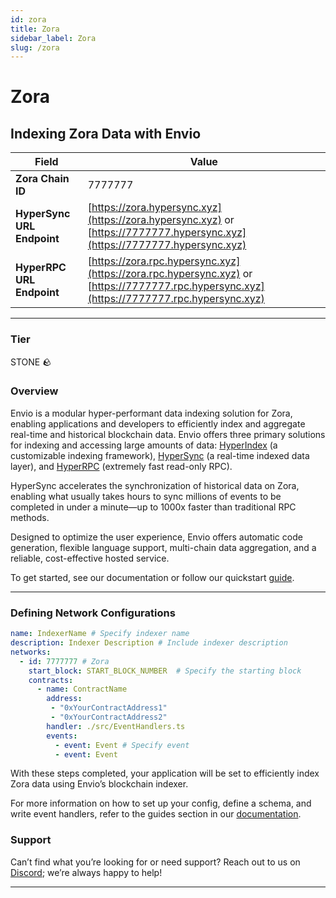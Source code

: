 ```yaml
---
id: zora
title: Zora
sidebar_label: Zora
slug: /zora
---
```


# Zora

## Indexing Zora Data with Envio

| **Field**                     | **Value**                                                                                          |
|-------------------------------|----------------------------------------------------------------------------------------------------|
| **Zora Chain ID**     | 7777777                                                                                            |
| **HyperSync URL Endpoint**    | [https://zora.hypersync.xyz](https://zora.hypersync.xyz) or [https://7777777.hypersync.xyz](https://7777777.hypersync.xyz) |
| **HyperRPC URL Endpoint**     | [https://zora.rpc.hypersync.xyz](https://zora.rpc.hypersync.xyz) or [https://7777777.rpc.hypersync.xyz](https://7777777.rpc.hypersync.xyz) |

---

### Tier

STONE 🪨

### Overview

Envio is a modular hyper-performant data indexing solution for Zora, enabling applications and developers to efficiently index and aggregate real-time and historical blockchain data. Envio offers three primary solutions for indexing and accessing large amounts of data: [HyperIndex](/docs/HyperIndex/overview) (a customizable indexing framework), [HyperSync](/docs/HyperSync/overview) (a real-time indexed data layer), and [HyperRPC](/docs/HyperSync/overview-hyperrpc) (extremely fast read-only RPC).

HyperSync accelerates the synchronization of historical data on Zora, enabling what usually takes hours to sync millions of events to be completed in under a minute—up to 1000x faster than traditional RPC methods.

Designed to optimize the user experience, Envio offers automatic code generation, flexible language support, multi-chain data aggregation, and a reliable, cost-effective hosted service.

To get started, see our documentation or follow our quickstart [guide](/docs/HyperIndex/contract-import).

---

### Defining Network Configurations

```yaml
name: IndexerName # Specify indexer name
description: Indexer Description # Include indexer description
networks:
  - id: 7777777 # Zora  
    start_block: START_BLOCK_NUMBER  # Specify the starting block
    contracts:
      - name: ContractName
        address:
         - "0xYourContractAddress1"
         - "0xYourContractAddress2"
        handler: ./src/EventHandlers.ts
        events:
          - event: Event # Specify event
          - event: Event
```

With these steps completed, your application will be set to efficiently index Zora data using Envio’s blockchain indexer.

For more information on how to set up your config, define a schema, and write event handlers, refer to the guides section in our [documentation](/docs/HyperIndex/configuration-file).

### Support

Can’t find what you’re looking for or need support? Reach out to us on [Discord](https://discord.com/invite/Q9qt8gZ2fX); we’re always happy to help!

---
